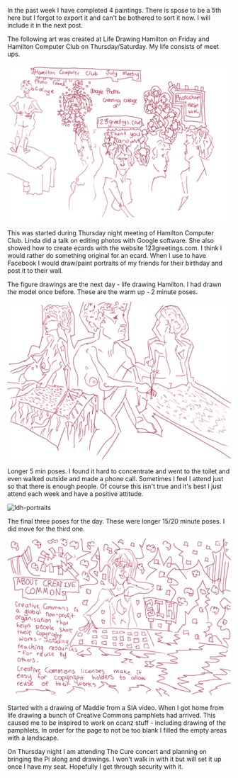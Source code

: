 In the past week I have completed 4 paintings. There is spose to be a 5th here 
but I forgot to export it and can't be bothered to sort it now. I will include
it in the next post.

The following art was created at Life Drawing Hamilton on Friday and Hamilton
Computer Club on Thursday/Saturday. My life consists of meet ups. 

![hcc-july16](/galleries/2016/07/20/hcc-july16.png)

This was started during Thursday night meeting of Hamilton Computer Club. Linda
did a talk on editing photos with Google software. She also showed how to create
ecards with the website 123greetings.com. I think I would rather do something 
original for an ecard. When I use to have Facebook I would draw/paint portraits
of my friends for their birthday and post it to their wall. 

The figure drawings are the next day - life drawing Hamilton. I had drawn the 
model once before. These are the warm up - 2 minute poses. 

![ldh-sittinjuly](/galleries/2016/07/20/ldh-sittinjuly.png)

Longer 5 min poses. I found it hard to concentrate and went to the toilet and 
even walked outside and made a phone call. Sometimes I feel I attend just so 
that there is enough people. Of course this isn't true and it's best I just 
attend each week and have a positive attitude. 


![ldh-portraits](/galleries/2016/07/20/ldh-portraits.png)

The final three poses for the day. These were longer 15/20 minute poses. I did
move for the third one.  


![sia-cc](/galleries/2016/07/20/sia-cc.png)

Started with a drawing of Maddie from a SIA video. When I got home from life 
drawing a bunch of Creative Commons pamphlets had arrived. This caused me to 
be inspired to work on ccanz stuff - including drawing of the pamphlets. In 
order for the page to not be too blank I filled the empty areas with a landscape. 

On Thursday night I am attending The Cure concert and planning on bringing the 
Pi along and drawings. I won't walk in with it but will set it up once I have 
my seat. Hopefully I get through security with it. 
